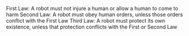 First Law: A robot must not injure a human or allow a human to come to harm
Second Law: A robot must obey human orders, unless those orders conflict with the First Law
Third Law: A robot must protect its own existence, unless that protection conflicts with the First or Second Law
